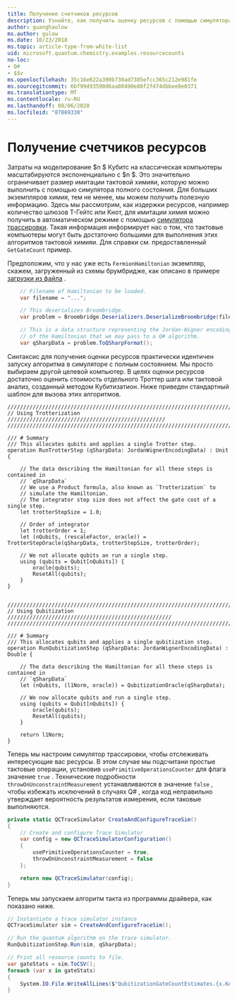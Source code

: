 ```yaml
---
title: Получение счетчиков ресурсов
description: Узнайте, как получить оценку ресурсов с помощью симулятора трассировки тактов.
author: guanghaolow
ms.author: gulow
ms.date: 10/23/2018
ms.topic: article-type-from-white-list
uid: microsoft.quantum.chemistry.examples.resourcecounts
no-loc:
- Q#
- $$v
ms.openlocfilehash: 35c16e622a390b730ad7385efcc365c212e981fe
ms.sourcegitcommit: 6bf99d93590d6aa80490e88f2fd74dbbee8e0371
ms.translationtype: MT
ms.contentlocale: ru-RU
ms.lasthandoff: 08/06/2020
ms.locfileid: "87869330"
---
```

# <a name="obtaining-resource-counts"></a>Получение счетчиков ресурсов

Затраты на моделирование $n $ Кубитс на классическая компьютеры масштабируются экспоненциально с $n $. Это значительно ограничивает размер имитации тактовой химияи, которую можно выполнить с помощью симулятора полного состояния. Для больших экземпляров химия, тем не менее, мы можем получить полезную информацию. Здесь мы рассмотрим, как издержки ресурсов, например количество шлюзов T-Гейтс или Кнот, для имитации химия можно получить в автоматическом режиме с помощью [симулятора трассировки](xref:microsoft.quantum.machines.qc-trace-simulator.intro). Такая информация информирует нас о том, что тактовые компьютеры могут быть достаточно большими для выполнения этих алгоритмов тактовой химияи. Для справки см. предоставленный `GetGateCount` пример.

Предположим, что у нас уже есть `FermionHamiltonian` экземпляр, скажем, загруженный из схемы брумбридже, как описано в примере [загрузки из файла](xref:microsoft.quantum.chemistry.examples.loadhamiltonian) . 

```csharp
    // Filename of Hamiltonian to be loaded.
    var filename = "...";

    // This deserializes Broombridge.
    var problem = Broombridge.Deserializers.DeserializeBroombridge(filename).ProblemDescriptions.First();

    // This is a data structure representing the Jordan-Wigner encoding 
    // of the Hamiltonian that we may pass to a Q# algorithm.
    var qSharpData = problem.ToQSharpFormat();
```

Синтаксис для получения оценки ресурсов практически идентичен запуску алгоритма в симуляторе с полным состоянием. Мы просто выбираем другой целевой компьютер. В целях оценки ресурсов достаточно оценить стоимость отдельного Троттер шага или тактовой анализ, созданный методом Кубитизатион. Ниже приведен стандартный шаблон для вызова этих алгоритмов.

```qsharp
//////////////////////////////////////////////////////////////////////////
// Using Trotterization //////////////////////////////////////////////////
//////////////////////////////////////////////////////////////////////////

/// # Summary
/// This allocates qubits and applies a single Trotter step.
operation RunTrotterStep (qSharpData: JordanWignerEncodingData) : Unit {
    
    // The data describing the Hamiltonian for all these steps is contained in
    // `qSharpData`
    // We use a Product formula, also known as `Trotterization` to
    // simulate the Hamiltonian.
    // The integrator step size does not affect the gate cost of a single step.
    let trotterStepSize = 1.0;
    
    // Order of integrator
    let trotterOrder = 1;
    let (nQubits, (rescaleFactor, oracle)) = TrotterStepOracle(qSharpData, trotterStepSize, trotterOrder);
    
    // We not allocate qubits an run a single step.
    using (qubits = Qubit[nQubits]) {
        oracle(qubits);
        ResetAll(qubits);
    }
}


//////////////////////////////////////////////////////////////////////////
// Using Qubitization ////////////////////////////////////////////////////
//////////////////////////////////////////////////////////////////////////

/// # Summary
/// This allocates qubits and applies a single qubitization step.
operation RunQubitizationStep (qSharpData: JordanWignerEncodingData) : Double {
    
    // The data describing the Hamiltonian for all these steps is contained in
    // `qSharpData`
    let (nQubits, (l1Norm, oracle)) = QubitizationOracle(qSharpData);
    
    // We now allocate qubits and run a single step.
    using (qubits = Qubit[nQubits]) {
        oracle(qubits);
        ResetAll(qubits);
    }
    
    return l1Norm;
}
```

Теперь мы настроим симулятор трассировки, чтобы отслеживать интересующие вас ресурсы. В этом случае мы подсчитани простые тактовые операции, установив `usePrimitiveOperationsCounter` для флага значение `true` . Технические подробности `throwOnUnconstraintMeasurement` устанавливаются в значение `false` , чтобы избежать исключений в случаях Q# , когда код неправильно утверждает вероятность результатов измерения, если таковые выполняются.

```csharp
private static QCTraceSimulator CreateAndConfigureTraceSim()
{
    // Create and configure Trace Simulator
    var config = new QCTraceSimulatorConfiguration()
    {
        usePrimitiveOperationsCounter = true,
        throwOnUnconstraintMeasurement = false
    };

    return new QCTraceSimulator(config);
}
```

Теперь мы запускаем алгоритм такта из программы драйвера, как показано ниже.

```csharp
// Instantiate a trace simulator instance
QCTraceSimulator sim = CreateAndConfigureTraceSim();

// Run the quantum algorithm on the trace simulator.
RunQubitizationStep.Run(sim, qSharpData);

// Print all resource counts to file.
var gateStats = sim.ToCSV();
foreach (var x in gateStats)
{
    System.IO.File.WriteAllLines($"QubitizationGateCountEstimates.{x.Key}.csv", new string[] { x.Value });
}
```